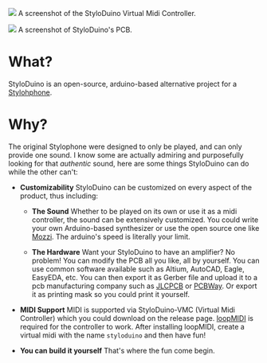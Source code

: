 ﻿![](https://i.ibb.co/x6T57dt/IMG-20230222-071157.jpg)
A screenshot of the StyloDuino Virtual Midi Controller.

![](https://i.ibb.co/g42G5g3/IMG-20230222-072120.jpg)
A screenshot of StyloDuino's PCB.

# What?
StyloDuino is an open-source, arduino-based alternative project for a [Stylohphone](https://en.wikipedia.org/wiki/Stylophone).
# Why?
The original Stylophone were designed to only be played, and can only provide one sound. I know some are actually admiring and purposefully looking for that *authentic* sound, here are some things StyloDuino can do while the other can't:

- **Customizability**
	StyloDuino can be customized on every aspect of the product, thus including:
	
	- **The Sound**
		Whether to be played on its own or use it as a midi controller, the sound can be extensively customized. You could write your own Arduino-based synthesizer or use the open source one like [Mozzi](https://sensorium.github.io/Mozzi/). The arduino's speed is literally your limit.
		
	- **The Hardware**
			Want your StyloDuino to have an amplifier? No problem! You can modify the PCB all you like, all by yourself. You can use common software available such as Altium, AutoCAD, Eagle, EasyEDA, etc. You can then export it as Gerber file and upload it to a pcb manufacturing company such as [JLCPCB](https://jlcpcb.com/) or [PCBWay](https://www.pcbway.com/). Or export it as printing mask so you could print it yourself.

- **MIDI Support**
		MIDI is supported via StyloDuino-VMC (Virtual Midi Controller) which you could download on the release page. [loopMIDI](https://www.tobias-erichsen.de/software/loopmidi.html) is required for the controller to work. After installing loopMIDI, create a virtual midi with the name ``styloduino`` and then have fun!

- **You can build it yourself**
	That's where the fun come begin.

